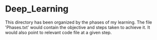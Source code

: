 # Deep_Learning 

This directory has been organized by the phases of my learning. The file 'Phases.txt' would contain the objective and steps taken to achieve it. It would also point to relevant code file at a given step.
